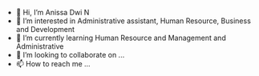 - 👋 Hi, I’m Anissa Dwi N
- 👀 I’m interested in Administrative assistant, Human Resource, Business and Development
- 🌱 I’m currently learning Human Resource and Management and Administrative
- 💞️ I’m looking to collaborate on ...
- 📫 How to reach me ...

<!---
anissadwin/anissadwin is a ✨ special ✨ repository because its `README.md` (this file) appears on your GitHub profile.
You can click the Preview link to take a look at your changes.
--->
